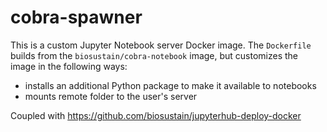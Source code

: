 # cobra-spawner

This is a custom Jupyter Notebook server Docker image. 
The `Dockerfile` builds from the `biosustain/cobra-notebook` image, but customizes the image in the following ways:

* installs an additional Python package to make it available to notebooks
* mounts remote folder to the user's server

Coupled with https://github.com/biosustain/jupyterhub-deploy-docker
